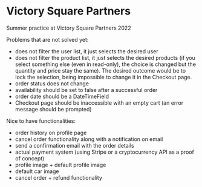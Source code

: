 # Victory Square Partners
Summer practice at Victory Square Partners 2022

Problems that are not solved yet:
- does not filter the user list, it just selects the desired user
- does not filter the product list, it just selects the desired products (if you select something else (even in read-only), the choice is changed but the quantity and price stay the same). The desired outcome would be to lock the selection, being impossible to change it in the Checkout page.
- order status does not change
- availability should be set to false after a successful order
- order date should be a DateTimeField
- Checkout page should be inaccessible with an empty cart (an error message should be prompted)

Nice to have functionalities:
- order history on profile page
- cancel order functionality along with a notification on email
- send a confirmation email with the order details
- actual payment system (using Stripe or a cryptocurrency API as a proof of concept)
- profile image + default profile image
- default car image
- cancel order + refund functionality
